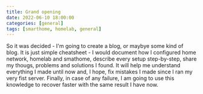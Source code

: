 ```yaml
---
title: Grand opening
date: 2022-06-10 18:00:00
categories: [general]
tags: [smarthome, homelab, general]
---
```


So it was decided - I'm going to create a blog, or maybye some kind of blog. It is just simple cheatsheet - I would document how I configured home network, homelab and smathome, describe every setup step-by-step, share my thougs, problems and solutions I found. It will help me understand everything I made until now and, I hope, fix mistakes I made since I ran my very fist server. Finally, in case of any failure, I am going to use this knowledge to recover faster with the same result I have now.